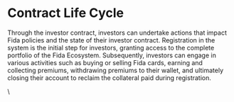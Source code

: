 # Contract Life Cycle

Through the investor contract, investors can undertake actions that impact Fida policies and the state of their investor contract. Registration in the system is the initial step for investors, granting access to the complete portfolio of the Fida Ecosystem. Subsequently, investors can engage in various activities such as buying or selling Fida cards, earning and collecting premiums, withdrawing premiums to their wallet, and ultimately closing their account to reclaim the collateral paid during registration.

\
